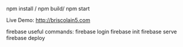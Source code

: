 npm install / npm build/ npm start

Live Demo: http://briscolain5.com

firebase useful commands:
firebase login
firebase init
firebase serve
firebase deploy
